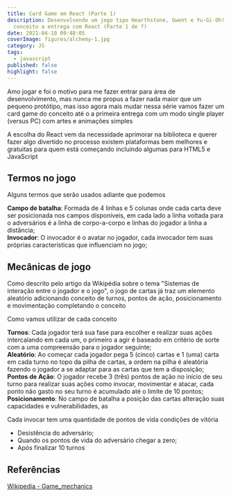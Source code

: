 ```yaml
---
title: Card Game em React (Parte 1)
description: Desenvolvendo um jogo tipo Hearthstone, Gwent e Yu-Gi-Oh! do
  conceito a entrega com React (Parte 1 de ?)
date: 2021-04-10 09:48:05
coverImage: figures/alchemy-1.jpg
category: JS
tags:
  - javascript
published: false
highlight: false
---
```

Amo jogar e foi o motivo para me fazer entrar para área de desenvolvimento, mas nunca me propus a fazer nada maior que um pequeno protótipo, mas isso agora mais mudar nessa série vamos fazer um card game do conceito até o a primeira entrega com um modo single player (versus PC) com artes e animações simples

A escolha do React vem da necessidade aprimorar na biblioteca e querer fazer algo divertido no processo existem plataformas bem melhores e gratuitas para quem está começando incluindo algumas para HTML5 e JavaScript

## Termos no jogo

Alguns termos que serão usados adiante que podemos 

**Campo de batalha**: Formada de 4 linhas e 5 colunas onde cada carta deve ser posicionada nos campos disponíveis, em cada lado a linha voltada para o adversários é a linha de corpo-a-corpo e linhas do jogador a linha a distância;  
**Invocador**: O invocador é o avatar no jogador, cada invocador tem suas próprias características que influenciam no jogo;

## Mecânicas de jogo

Como descrito pelo artigo da Wikipédia sobre o tema "Sistemas de interação entre o jogador e o jogo", o jogo de cartas já traz um elemento aleatório adicionando conceito de turnos, pontos de ação, posicionamento e movimentação completando o conceito

Como vamos utilizar de cada conceito

**Turnos**: Cada jogador terá sua fase para escolher e realizar suas ações intercalando em cada um, o primeiro a agir é baseado em critério de sorte com a uma compreensão para o jogador seguinte;  
**Aleatório**: Ao começar cada jogador pega 5 (cinco) cartas e 1 (uma) carta em cada turno no topo da pilha de cartas, a ordem na pilha é aleatória fazendo o jogador a se adaptar para as cartas que tem a disposição;  
**Pontos de Ação**: O jogador recebe 3 (três) pontos de ação no início de seu turno para realizar suas ações como invocar, movimentar e atacar, cada ponto não gasto no seu turno é acumulado até o limite de 10 pontos;
**Posicionamento**: No campo de batalha a posição das cartas alteração suas capacidades e vulnerabilidades, as

Cada invocar tem uma quantidade de pontos de vida  condições de vitória 

* Desistência do adversário;
* Quando os pontos de vida do adversário chegar a zero;
* Após finalizar 10 turnos 


## Referências 

[Wikipedia - Game_mechanics](https://en.wikipedia.org/wiki/Game_mechanics)
